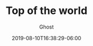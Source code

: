 ---
title: "Top of the world"
date: 2019-08-10T16:38:29-06:00
draft: false
resizeImages: false
categories: ['Travel','Grand Canyon']
tags: [Arizona]
toc: false
author: "Ghost"
featuredImage: img/20180801_174310.jpg
---